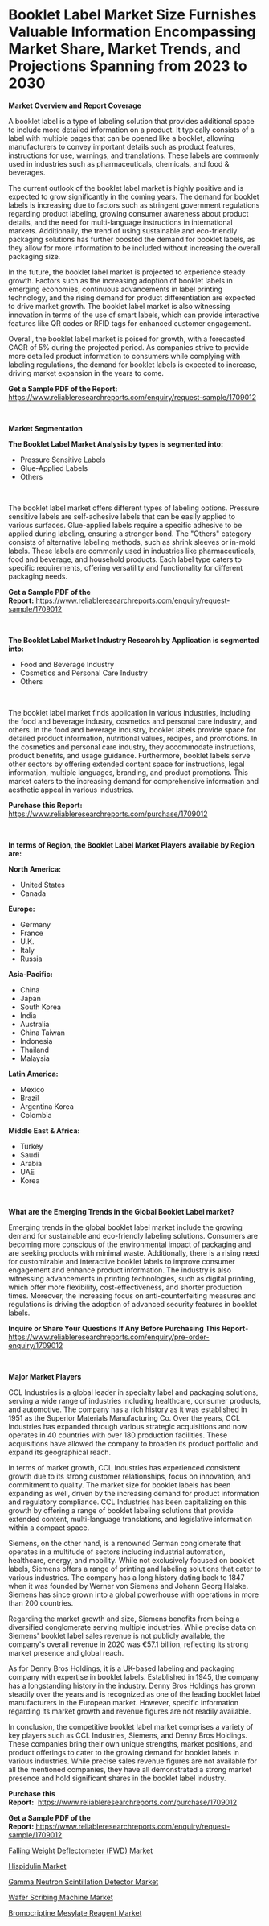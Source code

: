 <p><h1>Booklet Label Market Size Furnishes Valuable Information Encompassing Market Share, Market Trends, and Projections Spanning from 2023 to 2030</h1></p><p><strong>Market Overview and Report Coverage</strong></p>
<p><p>A booklet label is a type of labeling solution that provides additional space to include more detailed information on a product. It typically consists of a label with multiple pages that can be opened like a booklet, allowing manufacturers to convey important details such as product features, instructions for use, warnings, and translations. These labels are commonly used in industries such as pharmaceuticals, chemicals, and food & beverages.</p><p>The current outlook of the booklet label market is highly positive and is expected to grow significantly in the coming years. The demand for booklet labels is increasing due to factors such as stringent government regulations regarding product labeling, growing consumer awareness about product details, and the need for multi-language instructions in international markets. Additionally, the trend of using sustainable and eco-friendly packaging solutions has further boosted the demand for booklet labels, as they allow for more information to be included without increasing the overall packaging size.</p><p>In the future, the booklet label market is projected to experience steady growth. Factors such as the increasing adoption of booklet labels in emerging economies, continuous advancements in label printing technology, and the rising demand for product differentiation are expected to drive market growth. The booklet label market is also witnessing innovation in terms of the use of smart labels, which can provide interactive features like QR codes or RFID tags for enhanced customer engagement.</p><p>Overall, the booklet label market is poised for growth, with a forecasted CAGR of 5% during the projected period. As companies strive to provide more detailed product information to consumers while complying with labeling regulations, the demand for booklet labels is expected to increase, driving market expansion in the years to come.</p></p>
<p><strong>Get a Sample PDF of the Report:</strong> <a href="https://www.reliableresearchreports.com/enquiry/request-sample/1709012">https://www.reliableresearchreports.com/enquiry/request-sample/1709012</a></p>
<p>&nbsp;</p>
<p><strong>Market Segmentation</strong></p>
<p><strong>The Booklet Label Market Analysis by types is segmented into:</strong></p>
<p><ul><li>Pressure Sensitive Labels</li><li>Glue-Applied Labels</li><li>Others</li></ul></p>
<p>&nbsp;</p>
<p><p>The booklet label market offers different types of labeling options. Pressure sensitive labels are self-adhesive labels that can be easily applied to various surfaces. Glue-applied labels require a specific adhesive to be applied during labeling, ensuring a stronger bond. The "Others" category consists of alternative labeling methods, such as shrink sleeves or in-mold labels. These labels are commonly used in industries like pharmaceuticals, food and beverage, and household products. Each label type caters to specific requirements, offering versatility and functionality for different packaging needs.</p></p>
<p><strong>Get a Sample PDF of the Report:</strong>&nbsp;<a href="https://www.reliableresearchreports.com/enquiry/request-sample/1709012">https://www.reliableresearchreports.com/enquiry/request-sample/1709012</a></p>
<p>&nbsp;</p>
<p><strong>The Booklet Label Market Industry Research by Application is segmented into:</strong></p>
<p><ul><li>Food and Beverage Industry</li><li>Cosmetics and Personal Care Industry</li><li>Others</li></ul></p>
<p>&nbsp;</p>
<p><p>The booklet label market finds application in various industries, including the food and beverage industry, cosmetics and personal care industry, and others. In the food and beverage industry, booklet labels provide space for detailed product information, nutritional values, recipes, and promotions. In the cosmetics and personal care industry, they accommodate instructions, product benefits, and usage guidance. Furthermore, booklet labels serve other sectors by offering extended content space for instructions, legal information, multiple languages, branding, and product promotions. This market caters to the increasing demand for comprehensive information and aesthetic appeal in various industries.</p></p>
<p><strong>Purchase this Report:</strong>&nbsp; <a href="https://www.reliableresearchreports.com/purchase/1709012">https://www.reliableresearchreports.com/purchase/1709012</a></p>
<p>&nbsp;</p>
<p><strong>In terms of Region, the Booklet Label Market Players available by Region are:</strong></p>
<p>
    <p> <strong> North America: </strong>
        <ul>
            <li>United States</li>
            <li>Canada</li>
        </ul>
        </p> 
    <p> <strong> Europe: </strong>
        <ul>
            <li>Germany</li>
            <li>France</li>
            <li>U.K.</li>
            <li>Italy</li>
            <li>Russia</li>
        </ul>
        </p> 
    <p> <strong> Asia-Pacific: </strong>
        <ul>
            <li>China</li>
            <li>Japan</li>
            <li>South Korea</li>
            <li>India</li>
            <li>Australia</li>
            <li>China Taiwan</li>
            <li>Indonesia</li>
            <li>Thailand</li>
            <li>Malaysia</li>
        </ul>
        </p> 
    <p> <strong> Latin America: </strong>
        <ul>
            <li>Mexico</li>
            <li>Brazil</li>
            <li>Argentina Korea</li>
            <li>Colombia</li>
        </ul>
        </p> 
    <p> <strong> Middle East & Africa: </strong>
        <ul>
            <li>Turkey</li>
            <li>Saudi</li>
            <li>Arabia</li>
            <li>UAE</li>
            <li>Korea</li>
        </ul>
    </p>
    </p>
<p>&nbsp;</p>
<p><strong>What are the Emerging Trends in the Global Booklet Label market?</strong></p>
<p><p>Emerging trends in the global booklet label market include the growing demand for sustainable and eco-friendly labeling solutions. Consumers are becoming more conscious of the environmental impact of packaging and are seeking products with minimal waste. Additionally, there is a rising need for customizable and interactive booklet labels to improve consumer engagement and enhance product information. The industry is also witnessing advancements in printing technologies, such as digital printing, which offer more flexibility, cost-effectiveness, and shorter production times. Moreover, the increasing focus on anti-counterfeiting measures and regulations is driving the adoption of advanced security features in booklet labels.</p></p>
<p><strong>Inquire or Share Your Questions If Any Before Purchasing This Report</strong>- <a href="https://www.reliableresearchreports.com/enquiry/pre-order-enquiry/1709012">https://www.reliableresearchreports.com/enquiry/pre-order-enquiry/1709012</a></p>
<p>&nbsp;</p>
<p><strong>Major Market Players</strong></p>
<p><p>CCL Industries is a global leader in specialty label and packaging solutions, serving a wide range of industries including healthcare, consumer products, and automotive. The company has a rich history as it was established in 1951 as the Superior Materials Manufacturing Co. Over the years, CCL Industries has expanded through various strategic acquisitions and now operates in 40 countries with over 180 production facilities. These acquisitions have allowed the company to broaden its product portfolio and expand its geographical reach.</p><p>In terms of market growth, CCL Industries has experienced consistent growth due to its strong customer relationships, focus on innovation, and commitment to quality. The market size for booklet labels has been expanding as well, driven by the increasing demand for product information and regulatory compliance. CCL Industries has been capitalizing on this growth by offering a range of booklet labeling solutions that provide extended content, multi-language translations, and legislative information within a compact space.</p><p>Siemens, on the other hand, is a renowned German conglomerate that operates in a multitude of sectors including industrial automation, healthcare, energy, and mobility. While not exclusively focused on booklet labels, Siemens offers a range of printing and labeling solutions that cater to various industries. The company has a long history dating back to 1847 when it was founded by Werner von Siemens and Johann Georg Halske. Siemens has since grown into a global powerhouse with operations in more than 200 countries.</p><p>Regarding the market growth and size, Siemens benefits from being a diversified conglomerate serving multiple industries. While precise data on Siemens' booklet label sales revenue is not publicly available, the company's overall revenue in 2020 was €57.1 billion, reflecting its strong market presence and global reach.</p><p>As for Denny Bros Holdings, it is a UK-based labeling and packaging company with expertise in booklet labels. Established in 1945, the company has a longstanding history in the industry. Denny Bros Holdings has grown steadily over the years and is recognized as one of the leading booklet label manufacturers in the European market. However, specific information regarding its market growth and revenue figures are not readily available.</p><p>In conclusion, the competitive booklet label market comprises a variety of key players such as CCL Industries, Siemens, and Denny Bros Holdings. These companies bring their own unique strengths, market positions, and product offerings to cater to the growing demand for booklet labels in various industries. While precise sales revenue figures are not available for all the mentioned companies, they have all demonstrated a strong market presence and hold significant shares in the booklet label industry.</p></p>
<p><strong>Purchase this Report:</strong>&nbsp;&nbsp;<a href="https://www.reliableresearchreports.com/purchase/1709012">https://www.reliableresearchreports.com/purchase/1709012</a></p>
<p></p>
<p><strong>Get a Sample PDF of the Report:</strong>&nbsp;<a href="https://www.reliableresearchreports.com/enquiry/request-sample/1709012">https://www.reliableresearchreports.com/enquiry/request-sample/1709012</a></p>
<p><p><a href="https://medium.com/@evalynkoepp98698/falling-weight-deflectometer-fwd-market-size-cagr-trends-2024-2030-cedd93ca7134">Falling Weight Deflectometer (FWD) Market</a></p><p><a href="https://github.com/abbypearson7765/Market-Research-Report-List-1/blob/main/hispidulin-market.md">Hispidulin Market</a></p><p><a href="https://medium.com/@drakesporer988/gamma-neutron-scintillation-detector-market-size-cagr-trends-2024-2030-40d3c8d39571">Gamma Neutron Scintillation Detector Market</a></p><p><a href="https://medium.com/@reganklocko456458/wafer-scribing-machine-market-size-market-outlook-and-market-forecast-2023-to-2030-5fb3c58f9428">Wafer Scribing Machine Market</a></p><p><a href="https://github.com/grishafomin4852/Market-Research-Report-List-1/blob/main/bromocriptine-mesylate-reagent-market.md">Bromocriptine Mesylate Reagent Market</a></p></p>